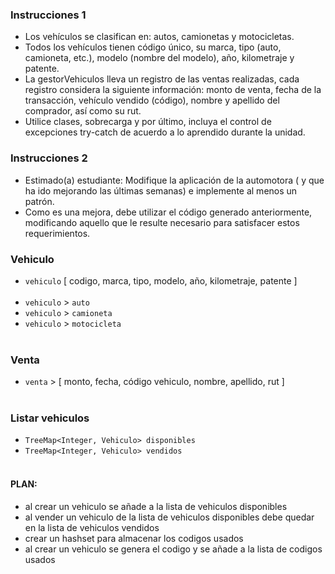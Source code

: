 ### Instrucciones 1
- Los vehículos se clasifican en: autos, camionetas y motocicletas.
- Todos los vehículos tienen código único, su marca, tipo (auto, camioneta, etc.), modelo (nombre del modelo), año, kilometraje y patente. 
- La gestorVehiculos lleva un registro de las ventas realizadas, cada registro considera la siguiente información: monto de venta, fecha de la transacción, vehículo vendido (código), nombre y apellido del comprador, así como su rut.
- Utilice clases, sobrecarga y por último, incluya el control de excepciones try-catch de acuerdo a lo aprendido durante la unidad.

### Instrucciones 2
- Estimado(a) estudiante: Modifique la aplicación de la automotora ( y que ha ido mejorando las últimas semanas) e implemente al menos un patrón. 
- Como es una mejora, debe utilizar el código generado anteriormente, modificando aquello que le resulte necesario para satisfacer estos requerimientos.


### Vehiculo
- `vehiculo` [ codigo, marca, tipo, modelo, año, kilometraje, patente ]
<br><br>
- `vehiculo` > `auto`
- `vehiculo` > `camioneta`
- `vehiculo` > `motocicleta`
<br><br>

### Venta
- `venta` > [ monto, fecha, código vehiculo, nombre, apellido, rut ]
<br><br>

### Listar vehiculos
- `TreeMap<Integer, Vehiculo> disponibles`
- `TreeMap<Integer, Vehiculo> vendidos`
<br><br>

#### PLAN:
- al crear un vehiculo se añade a la lista de vehiculos disponibles
- al vender un vehiculo de la lista de vehiculos disponibles debe quedar en la lista de vehiculos vendidos
- crear un hashset para almacenar los codigos usados
- al crear un vehiculo se genera el codigo y se añade a la lista de codigos usados
